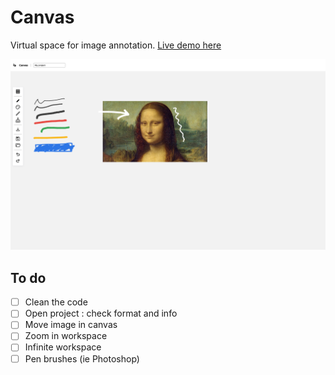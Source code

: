 # Canvas

Virtual space for image annotation. [Live demo here](https://genevievemasioni.github.io/canvas/)

![App screenshot](assets/images/screenshot.png)

## To do

- [ ] Clean the code
- [ ] Open project : check format and info
- [ ] Move image in canvas
- [ ] Zoom in workspace
- [ ] Infinite workspace
- [ ] Pen brushes (ie Photoshop)
